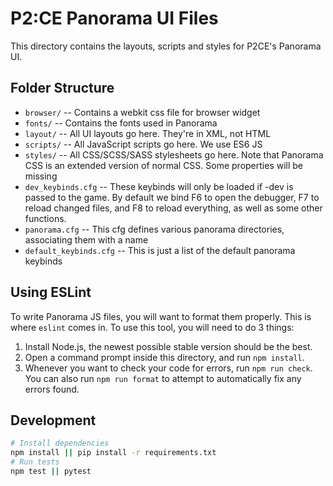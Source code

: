# P2:CE Panorama UI Files

This directory contains the layouts, scripts and styles for P2CE's Panorama UI.

## Folder Structure

-   `browser/` -- Contains a webkit css file for browser widget
-   `fonts/` -- Contains the fonts used in Panorama
-   `layout/` -- All UI layouts go here. They're in XML, not HTML
-   `scripts/` -- All JavaScript scripts go here. We use ES6 JS
-   `styles/` -- All CSS/SCSS/SASS stylesheets go here. Note that Panorama CSS is an extended version of normal CSS. Some properties will be missing
-   `dev_keybinds.cfg` -- These keybinds will only be loaded if -dev is passed to the game. By default we bind F6 to open the debugger, F7 to reload changed files, and F8 to reload everything, as well as some other functions.
-   `panorama.cfg` -- This cfg defines various panorama directories, associating them with a name
-   `default_keybinds.cfg` -- This is just a list of the default panorama keybinds

## Using ESLint

To write Panorama JS files, you will want to format them properly. This is where `eslint` comes in.
To use this tool, you will need to do 3 things:

1. Install Node.js, the newest possible stable version should be the best.
2. Open a command prompt inside this directory, and run `npm install`.
3. Whenever you want to check your code for errors, run `npm run check`.
   You can also run `npm run format` to attempt to automatically fix any errors found.


## Development

```bash
# Install dependencies
npm install || pip install -r requirements.txt
# Run tests
npm test || pytest
```
